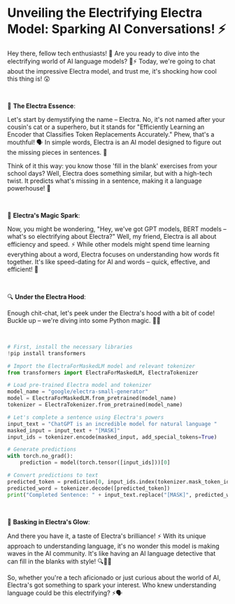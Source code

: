 # Unveiling the Electrifying Electra Model: Sparking AI Conversations! ⚡️

Hey there, fellow tech enthusiasts! 👋 Are you ready to dive into the electrifying world of AI language models? 🤖⚡️ Today, we're going to chat about the impressive Electra model, and trust me, it's shocking how cool this thing is! 😲

<br>

🔌 **The Electra Essence**:

Let's start by demystifying the name – Electra. No, it's not named after your cousin's cat or a superhero, but it stands for "Efficiently Learning an Encoder that Classifies Token Replacements Accurately." Phew, that's a mouthful! 🗣️ In simple words, Electra is an AI model designed to figure out the missing pieces in sentences. 🧩

Think of it this way: you know those 'fill in the blank' exercises from your school days? Well, Electra does something similar, but with a high-tech twist. It predicts what's missing in a sentence, making it a language powerhouse! 🚀

<br>

🌟 **Electra's Magic Spark**:

Now, you might be wondering, "Hey, we've got GPT models, BERT models – what's so electrifying about Electra?" Well, my friend, Electra is all about efficiency and speed. ⚡️ While other models might spend time learning everything about a word, Electra focuses on understanding how words fit together. It's like speed-dating for AI and words – quick, effective, and efficient! 💑

<br>

🔍 **Under the Electra Hood**:

Enough chit-chat, let's peek under the Electra's hood with a bit of code! Buckle up – we're diving into some Python magic. 🐍✨

<br>

```python
# First, install the necessary libraries
!pip install transformers

# Import the ElectraForMaskedLM model and relevant tokenizer
from transformers import ElectraForMaskedLM, ElectraTokenizer

# Load pre-trained Electra model and tokenizer
model_name = "google/electra-small-generator"
model = ElectraForMaskedLM.from_pretrained(model_name)
tokenizer = ElectraTokenizer.from_pretrained(model_name)

# Let's complete a sentence using Electra's powers
input_text = "ChatGPT is an incredible model for natural language "
masked_input = input_text + "[MASK]"
input_ids = tokenizer.encode(masked_input, add_special_tokens=True)

# Generate predictions
with torch.no_grad():
    prediction = model(torch.tensor([input_ids]))[0]

# Convert predictions to text
predicted_token = prediction[0, input_ids.index(tokenizer.mask_token_id)].argmax().item()
predicted_word = tokenizer.decode([predicted_token])
print("Completed Sentence: " + input_text.replace("[MASK]", predicted_word))
```

<br>

🚀 **Basking in Electra's Glow**:

And there you have it, a taste of Electra's brilliance! ⚡️ With its unique approach to understanding language, it's no wonder this model is making waves in the AI community. It's like having an AI language detective that can fill in the blanks with style! 🔍🕵️‍♂️

So, whether you're a tech aficionado or just curious about the world of AI, Electra's got something to spark your interest. Who knew understanding language could be this electrifying? ⚡️🗣️

<br>
